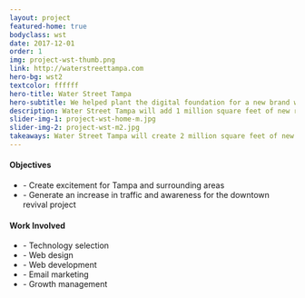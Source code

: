 ```yaml
---
layout: project
featured-home: true
bodyclass: wst
date: 2017-12-01
order: 1
img: project-wst-thumb.png
link: http://waterstreettampa.com
hero-bg: wst2
textcolor: ffffff
hero-title: Water Street Tampa
hero-subtitle: We helped plant the digital foundation for a new brand with global impact.
description: Water Street Tampa will add 1 million square feet of new retail, cultural, educational, and entertainment space at the street-level. We helped plant the digital foundation for a new brand with global impact.
slider-img-1: project-wst-home-m.jpg
slider-img-2: project-wst-m2.jpg
takeaways: Water Street Tampa will create 2 million square feet of new office space, including downtown Tampa's first new office towers in nearly 25 years. The project, led by Strategic Property Partners, will provide a vibrant vision for the future of Tampa and for the 23,000+ people who live, work, study, and visit each day. We helped plant the digital foundation for a new brand with global impact.
---
```


<div class="row-flex__md-6">
<h4 class="">Objectives</h4>
<ul>
<li>- Create excitement for Tampa and surrounding areas</li>
<li>- Generate an increase in traffic and awareness for the downtown revival project</li>
</ul>
</div>

<div class="row-flex__md-6">
<h4 class="">Work Involved</h4>
<ul>
<li>- Technology selection</li>
<li>- Web design</li>
<li>- Web development</li>
<li>- Email marketing</li>
<li>- Growth management</li>
</ul>
</div>
